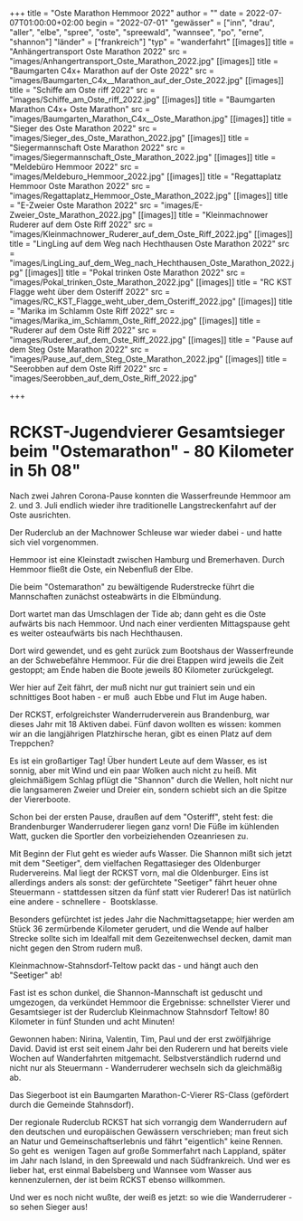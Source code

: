 +++
title = "Oste Marathon Hemmoor 2022"
author = ""
date = 2022-07-07T01:00:00+02:00
begin = "2022-07-01"
"gewässer" = ["inn", "drau", "aller", "elbe", "spree", "oste", "spreewald", "wannsee", "po", "erne", "shannon"]
"länder" = ["frankreich"]
"typ" = "wanderfahrt"
[[images]]
title = "Anhängertransport Oste Marathon 2022"
src = "images/Anhangertransport_Oste_Marathon_2022.jpg"
[[images]]
title = "Baumgarten C4x+ Marathon auf der Oste 2022"
src = "images/Baumgarten_C4x__Marathon_auf_der_Oste_2022.jpg"
[[images]]
title = "Schiffe am Oste riff 2022"
src = "images/Schiffe_am_Oste_riff_2022.jpg"
[[images]]
title = "Baumgarten Marathon C4x+ Oste Marathon"
src = "images/Baumgarten_Marathon_C4x__Oste_Marathon.jpg"
[[images]]
title = "Sieger des Oste Marathon 2022"
src = "images/Sieger_des_Oste_Marathon_2022.jpg"
[[images]]
title = "Siegermannschaft Oste Marathon 2022"
src = "images/Siegermannschaft_Oste_Marathon_2022.jpg"
[[images]]
title = "Meldebüro Hemmoor 2022"
src = "images/Meldeburo_Hemmoor_2022.jpg"
[[images]]
title = "Regattaplatz Hemmoor Oste Marathon 2022"
src = "images/Regattaplatz_Hemmoor_Oste_Marathon_2022.jpg"
[[images]]
title = "E-Zweier Oste Marathon 2022"
src = "images/E-Zweier_Oste_Marathon_2022.jpg"
[[images]]
title = "Kleinmachnower Ruderer auf dem Oste Riff 2022"
src = "images/Kleinmachnower_Ruderer_auf_dem_Oste_Riff_2022.jpg"
[[images]]
title = "LingLing auf dem Weg nach Hechthausen Oste Marathon 2022"
src = "images/LingLing_auf_dem_Weg_nach_Hechthausen_Oste_Marathon_2022.jpg"
[[images]]
title = "Pokal trinken Oste Marathon 2022"
src = "images/Pokal_trinken_Oste_Marathon_2022.jpg"
[[images]]
title = "RC KST Flagge weht über dem Osteriff 2022"
src = "images/RC_KST_Flagge_weht_uber_dem_Osteriff_2022.jpg"
[[images]]
title = "Marika im Schlamm Oste Riff 2022"
src = "images/Marika_im_Schlamm_Oste_Riff_2022.jpg"
[[images]]
title = "Ruderer auf dem Oste Riff 2022"
src = "images/Ruderer_auf_dem_Oste_Riff_2022.jpg"
[[images]]
title = "Pause auf dem Steg Oste Marathon 2022"
src = "images/Pause_auf_dem_Steg_Oste_Marathon_2022.jpg"
[[images]]
title = "Seerobben auf dem Oste Riff 2022"
src = "images/Seerobben_auf_dem_Oste_Riff_2022.jpg"

+++

# RCKST-Jugendvierer Gesamtsieger beim "Ostemarathon" - 80 Kilometer in 5h 08"


Nach zwei Jahren Corona-Pause konnten die Wasserfreunde Hemmoor am 2. und 3. Juli endlich wieder ihre traditionelle Langstreckenfahrt auf der Oste ausrichten.

Der Ruderclub an der Machnower Schleuse war wieder dabei - und hatte sich viel vorgenommen.

Hemmoor ist eine Kleinstadt zwischen Hamburg und Bremerhaven. Durch Hemmoor fließt die Oste, ein Nebenfluß der Elbe.

Die beim "Ostemarathon" zu bewältigende Ruderstrecke führt die Mannschaften zunächst osteabwärts in die Elbmündung.

Dort wartet man das Umschlagen der Tide ab; dann geht es die Oste aufwärts bis nach Hemmoor. Und nach einer verdienten Mittagspause geht es weiter osteaufwärts bis nach Hechthausen.

Dort wird gewendet, und es geht zurück zum Bootshaus der Wasserfreunde an der Schwebefähre Hemmoor. Für die drei Etappen wird jeweils die Zeit gestoppt; am Ende haben die Boote jeweils 80 Kilometer zurückgelegt.

Wer hier auf Zeit fährt, der muß nicht nur gut trainiert sein und ein schnittiges Boot haben - er muß  auch Ebbe und Flut im Auge haben.

Der RCKST, erfolgreichster Wanderruderverein aus Brandenburg, war dieses Jahr mit 18 Aktiven dabei. Fünf davon wollten es wissen: kommen wir an die langjährigen Platzhirsche heran, gibt es einen Platz auf dem Treppchen?

Es ist ein großartiger Tag! Über hundert Leute auf dem Wasser, es ist sonnig, aber mit Wind und ein paar Wolken auch nicht zu heiß. Mit gleichmäßigem Schlag pflügt die "Shannon" durch die Wellen, holt nicht nur die langsameren Zweier und Dreier ein, sondern schiebt sich an die Spitze der Viererboote.

Schon bei der ersten Pause, draußen auf dem "Osteriff", steht fest: die Brandenburger Wanderruderer liegen ganz vorn! Die Füße im kühlenden Watt, gucken die Sportler den vorbeiziehenden Ozeanriesen zu.

Mit Beginn der Flut geht es wieder aufs Wasser. Die Shannon mißt sich jetzt mit dem "Seetiger", dem vielfachen Regattasieger des Oldenburger Rudervereins. Mal liegt der RCKST vorn, mal die Oldenburger. Eins ist allerdings anders als sonst: der gefürchtete "Seetiger" fährt heuer ohne Steuermann - stattdessen sitzen da fünf statt vier Ruderer! Das ist natürlich eine andere - schnellere -  Bootsklasse.

Besonders gefürchtet ist jedes Jahr die Nachmittagsetappe; hier werden am Stück 36 zermürbende Kilometer gerudert, und die Wende auf halber Strecke sollte sich im Idealfall mit dem Gezeitenwechsel decken, damit man nicht gegen den Strom rudern muß.

Kleinmachnow-Stahnsdorf-Teltow packt das - und hängt auch den "Seetiger" ab!

Fast ist es schon dunkel, die Shannon-Mannschaft ist geduscht und umgezogen, da verkündet Hemmoor die Ergebnisse: schnellster Vierer und Gesamtsieger ist der Ruderclub Kleinmachnow Stahnsdorf Teltow! 80 Kilometer in fünf Stunden und acht Minuten!

Gewonnen haben: Nirina, Valentin, Tim, Paul und der erst zwölfjährige David. David ist erst seit einem Jahr bei den Ruderern und hat bereits viele Wochen auf Wanderfahrten mitgemacht. Selbstverständlich rudernd und nicht nur als Steuermann - Wanderruderer wechseln sich da gleichmäßig ab.

Das Siegerboot ist ein Baumgarten Marathon-C-Vierer RS-Class (gefördert durch die Gemeinde Stahnsdorf).

Der regionale Ruderclub RCKST hat sich vorrangig dem Wanderrudern auf den deutschen und europäischen Gewässern verschrieben; man freut sich an Natur und Gemeinschaftserlebnis und fährt "eigentlich" keine Rennen. So geht es  wenigen Tagen auf große Sommerfahrt nach Lappland, später im Jahr nach Island, in den Spreewald und nach Südfrankreich. Und wer es lieber hat, erst einmal Babelsberg und Wannsee vom Wasser aus kennenzulernen, der ist beim RCKST ebenso willkommen.

Und wer es noch nicht wußte, der weiß es jetzt: so wie die Wanderruderer - so sehen Sieger aus!